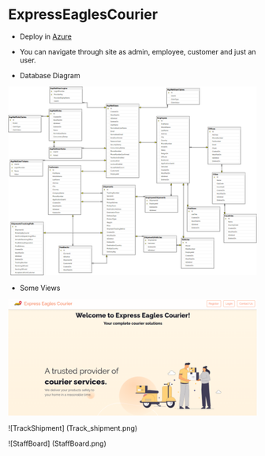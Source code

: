 # ExpressEaglesCourier


- Deploy in [Azure](https://expresseaglescourierweb20221219115043.azurewebsites.net/)

- You can navigate through site as admin, employee, customer and just an user.

- Database Diagram

![Diagram](DatabaseDiagram.png)

- Some Views

![Homepage](Homepage.png)

![TrackShipment] (Track_shipment.png)

![StaffBoard] (StaffBoard.png)










